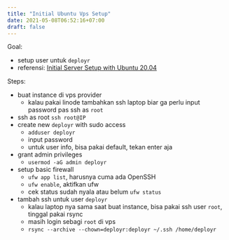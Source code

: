 ```yaml
---
title: "Initial Ubuntu Vps Setup"
date: 2021-05-08T06:52:16+07:00
draft: false
---
```


Goal:
- setup user untuk `deployr`
- referensi: [Initial Server Setup with Ubuntu 20.04](https://www.digitalocean.com/community/tutorials/initial-server-setup-with-ubuntu-20-04)

Steps:
- buat instance di vps provider
    - kalau pakai linode tambahkan ssh laptop biar ga perlu input password pas ssh as `root`
- ssh as root `ssh root@IP`
- create new `deployr` with sudo access
    - `adduser deployr` 
    - input password
    - untuk user info, bisa pakai default, tekan enter aja
- grant admin privileges
    - `usermod -aG admin deployr`
- setup basic firewall
    - `ufw app list`, harusnya cuma ada OpenSSH
    - `ufw enable`, aktifkan ufw
    - cek status sudah nyala atau belum `ufw status`
- tambah ssh untuk user `deployr`
    - kalau laptop nya sama saat buat instance, bisa pakai ssh user `root`, tinggal pakai rsync
    - masih login sebagi `root` di vps
    - `rsync --archive --chown=deployr:deployr ~/.ssh /home/deployr`
